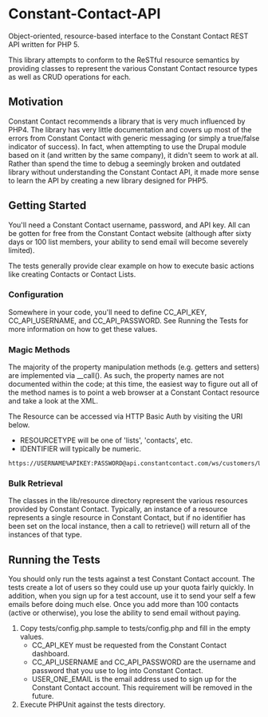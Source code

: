 Constant-Contact-API
====================

Object-oriented, resource-based interface to the Constant Contact REST API written for PHP 5.

This library attempts to conform to the ReSTful resource semantics by providing classes to represent the various Constant Contact resource types as well as CRUD operations for each.

Motivation
----------
Constant Contact recommends a library that is very much influenced by PHP4. The library has very little documentation and covers up most of the errors from Constant Contact with generic messaging (or simply a true/false indicator of success). In fact, when attempting to use the Drupal module based on it (and written by the same company), it didn't seem to work at all. Rather than spend the time to debug a seemingly broken and outdated library without understanding the Constant Contact API, it made more sense to learn the API by creating a new library designed for PHP5.

Getting Started
---------------

You'll need a Constant Contact username, password, and API key. All can be gotten for free from the Constant Contact website (although after sixty days or 100 list members, your ability to send email will become severely limited).

The tests generally provide clear example on how to execute basic actions like creating Contacts or Contact Lists.

### Configuration
Somewhere in your code, you'll need to define CC_API_KEY, CC_API_USERNAME, and CC_API_PASSWORD. See Running the Tests for more information on how to get these values.

### Magic Methods
The majority of the property manipulation methods (e.g. getters and setters) are implemented via __call(). As such, the property names are not documented within the code; at this time, the easiest way to figure out all of the method names is to point a web browser at a Constant Contact resource and take a look at the XML.

The Resource can be accessed via HTTP Basic Auth by visiting the URI below.
- RESOURCETYPE will be one of 'lists', 'contacts', etc.
- IDENTIFIER will typically be numeric.

```
https://USERNAME%APIKEY:PASSWORD@api.constantcontact.com/ws/customers/USERNAME/RESOURCETYPE/IDENTIFIER
```

### Bulk Retrieval
The classes in the lib/resource directory represent the various resources provided by Constant Contact. Typically, an instance of a resource represents a single resource in Constant Contact, but if no identifier has been set on the local instance, then a call to retrieve() will return all of the instances of that type.

Running the Tests
-----------------

You should only run the tests against a test Constant Contact account. The tests create a lot of users so they could use up your quota fairly quickly. In addition, when you sign up for a test account, use it to send your self a few emails before doing much else. Once you add more than 100 contacts (active or otherwise), you lose the ability to send email without paying.

1. Copy tests/config.php.sample to tests/config.php and fill in the empty values.
	- CC_API_KEY must be requested from the Constant Contact dashboard.
	- CC_API_USERNAME and CC_API_PASSWORD are the username and password that you use to log into Constant Contact.
	- USER_ONE_EMAIL is the email address used to sign up for the Constant Contact account.  This requirement will be removed in the future.
2. Execute PHPUnit against the tests directory.
